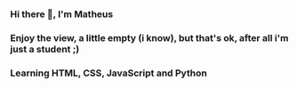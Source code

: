 ### Hi there 👋, I'm Matheus
### Enjoy the view, a little empty (i know), but that's ok, after all i'm just a student ;)
### Learning HTML, CSS, JavaScript and Python

<!--
**valeriotheus/valeriotheus** is a ✨ _special_ ✨ repository because its `README.md` (this file) appears on your GitHub profile.

Here are some ideas to get you started:

- 🔭 I’m currently working on ...
- 🌱 I’m currently learning ...
- 👯 I’m looking to collaborate on ...
- 🤔 I’m looking for help with ...
- 💬 Ask me about ...
- 📫 How to reach me: ...
- 😄 Pronouns: ...
- ⚡ Fun fact: ...
-->
